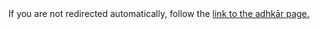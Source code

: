 [path: /adhkar]:/

<!DOCTYPE HTML>
<html lang="en-US">
    <head>
        <meta charset="UTF-8">
        <meta http-equiv="refresh" content="1;url=http://muhammadtim.com/ruqyah/adhkar">
        <script type="text/javascript">
            window.location.href = "http://muhammadtim.com/ruqyah/adhkar"
        </script>
        <title>Page Redirection to Muhammad Tim's Adhkār Page</title>
    </head>
    <body>
        <!-- Note: don't tell people to `click` the link, just tell them that it is a link. -->
        If you are not redirected automatically, follow the <a href='http://muhammadtim.com/ruqyah/adhkar'>link to the adhkār page.</a>
    </body>
</html>